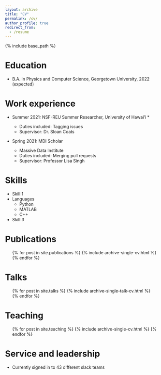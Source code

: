 ```yaml
---
layout: archive
title: "CV"
permalink: /cv/
author_profile: true
redirect_from:
  - /resume
---
```


{% include base_path %}

Education
======
* B.A. in Physics and Computer Science, Georgetown University, 2022 (expected)

Work experience
======
* Summer 2021: NSF-REU Summer Researcher, University of Hawai'i
  * 
  * Duties included: Tagging issues
  * Supervisor: Dr. Sloan Coats

* Spring 2021: MDI Scholar
  * Massive Data Institute
  * Duties included: Merging pull requests
  * Supervisor: Professor Lisa Singh
  
Skills
======
* Skill 1
* Languages
  * Python
  * MATLAB
  * C++
* Skill 3

Publications
======
  <ul>{% for post in site.publications %}
    {% include archive-single-cv.html %}
  {% endfor %}</ul>
  
Talks
======
  <ul>{% for post in site.talks %}
    {% include archive-single-talk-cv.html %}
  {% endfor %}</ul>
  
Teaching
======
  <ul>{% for post in site.teaching %}
    {% include archive-single-cv.html %}
  {% endfor %}</ul>
  
Service and leadership
======
* Currently signed in to 43 different slack teams
